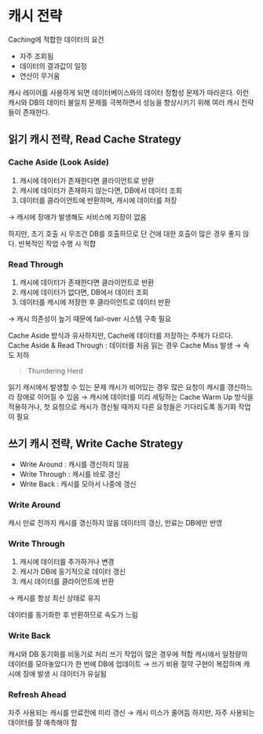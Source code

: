 # 캐시 전략

Caching에 적합한 데이터의 요건

- 자주 조회됨
- 데이터의 결과값이 일정
- 연산이 무거움

캐시 레이어를 사용하게 되면 데이터베이스와의 데이터 정합성 문제가 따라온다.
이런 캐시와 DB의 데이터 불일치 문제를 극복하면서 성능을 향상시키기 위해 여러 캐시 전략들이 존재한다.

## 읽기 캐시 전략, Read Cache Strategy

### Cache Aside (Look Aside)

1. 캐시에 데이터가 존재한다면 클라이언트로 반환
2. 캐시에 데이터가 존재하지 않는다면, DB에서 데이터 조회
3. 데이터를 클라이언트에 반환하며, 캐시에 데이터를 저장

→ 캐시에 장애가 발생해도 서비스에 지장이 없음

하지만, 초기 호출 시 무조건 DB를 호출하므로 단 건에 대한 호출이 많은 경우 좋지 않다.
반복적인 작업 수행 시 적합

### Read Through

1. 캐시에 데이터가 존재한다면 클라이언트로 반환
2. 캐시에 데이터가 없다면, DB에서 데이터 조회
3. 데이터를 캐시에 저장한 후 클라이언트로 데이터 반환

→ 캐시 의존성이 높기 때문에 fail-over 시스템 구축 필요

Cache Aside 방식과 유사하지만, Cache에 데이터를 저장하는 주체가 다르다.
Cache Aside & Read Through : 데이터를 처음 읽는 경우 Cache Miss 발생 → 속도 저하

> Thundering Herd

읽기 캐시에서 발생할 수 있는 문제
캐시가 비어있는 경우 많은 요청이 캐시를 갱신하느라 장애로 이어질 수 있음
→ 캐시에 데이터를 미리 세팅하는 Cache Warm Up 방식을 적용하거나, 첫 요청으로 캐시가 갱신될 때까지 다른 요청들은 기다리도록 동기화 작업이 필요

## 쓰기 캐시 전략, Write Cache Strategy

- Write Around : 캐시를 갱신하지 않음
- Write Through : 캐시를 바로 갱신
- Write Back : 캐시를 모아서 나중에 갱신

### Write Around

캐시 만료 전까지 캐시를 갱신하지 않음
데이터의 갱신, 만료는 DB에만 반영

### Write Through

1. 캐시에 데이터를 추가하거나 변경
2. 캐시가 DB에 동기적으로 데이터 갱신
3. 캐시 데이터를 클라이언트에 반환

→ 캐시를 항상 최신 상태로 유지

데이터를 동기화한 후 반환하므로 속도가 느림

### Write Back

캐시와 DB 동기화를 비동기로 처리
쓰기 작업이 많은 경우에 적합
캐시에서 일정량의 데이터를 모아놓았다가 한 번에 DB에 업데이트 → 쓰기 비용 절약
구현이 복잡하며 캐시에 장애 발생 시 데이터가 유실됨

### Refresh Ahead

자주 사용되는 캐시를 만료전에 미리 갱신 → 캐시 미스가 줄어듬
하지만, 자주 사용되는 데이터를 잘 예측해야 함
